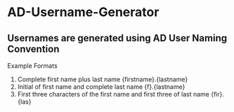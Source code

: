 # AD-Username-Generator

## Usernames are generated using AD User Naming Convention

Example Formats

1) Complete first name plus last name {firstname}.{lastname}
2) Initial of first name and complete last name {f}.{lastname}
3) First three characters of the first name and first three of last name {fir}.{las}

